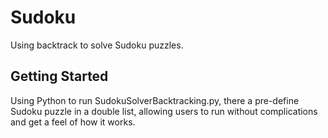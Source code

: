 # Sudoku
Using backtrack to solve Sudoku puzzles.
## Getting Started
Using Python to run SudokuSolverBacktracking.py, there a pre-define Sudoku puzzle in a double list, allowing users to run without complications and get a feel of how it works.

